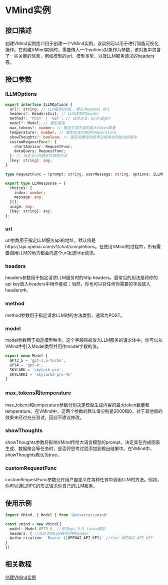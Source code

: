 # VMind实例

## 接口描述

创建VMind实例接口用于创建一个VMind实例，该实例可以用于进行智能可视化操作。在创建VMind实例时，需要传入一个options对象作为参数，该对象中包含了一些关键的信息，例如模型的url，模型类型，以及LLM服务请求的headers等。


## 接口参数

### ILLMOptions

```ts
export interface ILLMOptions {
  url?: string; // LLM服务的URL，默认为openAI API
  headers?: HeadersInit; // LLM请求的header
  method?: 'POST' | 'GET'; // 请求方法，post或get
  model?: Model; // 模型类型
  max_tokens?: number; // 模型生成内容的最大token数量
  temperature?: number; // 模型生成内容的temperature
  showThoughts?: boolean; // 是否将模型的思考过程添加到输出结果中
  customRequestFunc?: {
    chartAdvisor: RequestFunc;
    dataQuery: RequestFunc;
  }; // 自定义LLM服务的调用方法
  [key: string]: any;
}
```
```ts
type RequestFunc = (prompt: string, userMessage: string, options: ILLMOptions | undefined) => Promise<LLMResponse>;
```

```ts
export type LLMResponse = {
  choices: {
    index: number;
    message: any;
  }[];
  usage: any;
  [key: string]: any;
};
```

### url

url参数用于指定LLM服务api的地址，默认值是https://api.openai.com/v1/chat/completions。在使用VMind的过程中，所有需要调用LLM的地方都会向这个url发送http请求。

### headers

headers参数用于指定请求LLM服务时的http headers。最常见的用法是将你的api key放入headers中用作鉴权；当然，你也可以将任何你需要的字段放入headers中。

### method

method参数用于指定请求LLM时的方法类型，通常为POST。

### model

model参数用于指定模型种类。这个字段将被放入LLM服务的请求体中。你可以从VMind中引入Model类型并用作model字段的值。

```ts
export enum Model {
  GPT3_5 = 'gpt-3.5-turbo',
  GPT4 = 'gpt-4',
  SKYLARK = 'skylark-pro',
  SKYLARK2 = 'skylark2-pro-4k'
}
```

### max_tokens和temperature

max_tokens和temperature参数分别决定模型生成内容的最大token数量和temperature。在VMind中，这两个参数的默认值分别是2000和0，对于其他值的效果未经过充分测试，因此不建议修改。

### showThoughts

showThoughts参数将影响VMind传给大语言模型的prompt，决定其在完成图表生成、数据聚合等任务时，是否将思考过程添加到输出结果中。在VMind中，showThoughts默认为true。

### customRequestFunc

customRequestFunc参数允许用户自定义在每种任务中调用LLM的方法。例如，你可以通过RPC的形式请求你自己的LLM服务。


## 使用示例

```ts
import VMind, { Model } from '@visactor/vmind'

const vmind = new VMind({
  model: Model.GPT3_5, //使用gpt-3.5-turbo模型
  headers: { //指定调用LLM服务时的header
  Autho rization: `Bearer ${OPENAI_API_KEY}` //Your OPENAI_API_KEY
}
})
```

## 相关教程
[创建VMind实例](../guide/Basic_Tutorial/Create_VMind_Instance)
